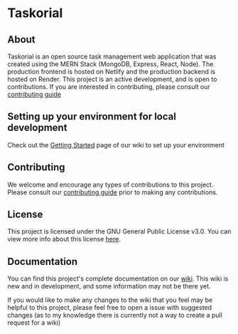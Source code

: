 # Taskorial

## About

Taskorial is an open source task management web application that was created using the MERN Stack (MongoDB, Express, React, Node). The production frontend is hosted on Netlify and the production backend is hosted on Render. This project is an active development, and is open to contributions. If you are interested in contributing, please consult our [contributing guide](https://github.com/raspberri05/todo-list/blob/main/CONTRIBUTING.md)

## Setting up your environment for local development

Check out the [Getting Started](https://github.com/raspberri05/taskorial/wiki/Getting-Started) page of our wiki to set up your environment

## Contributing

We welcome and encourage any types of contributions to this project. Please consult our [contributing guide](https://github.com/raspberri05/todo-list/blob/main/CONTRIBUTING.md) prior to making any contributions.

## License

This project is licensed under the GNU General Public License v3.0. You can view more info about this license [here](https://github.com/raspberri05/taskorial/blob/main/LICENSE.md).

## Documentation

You can find this project's complete documentation on our [wiki](https://github.com/raspberri05/taskorial/wiki). This wiki is new and in development, and some information may not be there yet. 

If you would like to make any changes to the wiki that you feel may be helpful to this project, please feel free to open a issue with suggested changes (as to my knowledge there is currently not a way to create a pull request for a wiki)
